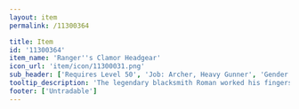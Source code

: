 ```yaml
---
layout: item
permalink: /11300364

title: Item
id: '11300364'
item_name: 'Ranger''s Clamor Headgear'
icon_url: 'item/icon/11300031.png'
sub_header: ['Requires Level 50', 'Job: Archer, Heavy Gunner', 'Gender: All']
tooltip_description: 'The legendary blacksmith Roman worked his fingers to the bone creating this hat for Rangers competing in the arena. It has a special coating that helps the wearer withstand attacks for longer periods of time.'
footer: ['Untradable']
---
```


